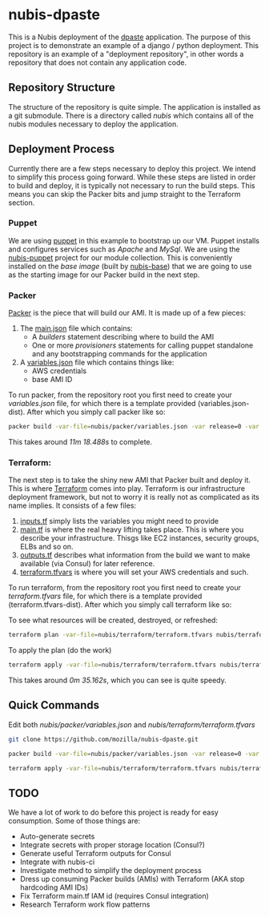 ﻿# nubis-dpaste
This is a Nubis deployment of the [dpaste](https://github.com/bartTC/dpaste) application. The purpose of this project is to demonstrate an example of a django / python deployment. This repository is an example of a "deployment repository", in other words a repository that does not contain any application code.

## Repository Structure
The structure of the repository is quite simple. The application is installed as a git submodule. There is a directory called *nubis* which contains all of the nubis modules necessary to deploy the application.


## Deployment Process
Currently there are a few steps necessary to deploy this project. We intend to simplify this process going forward. While these steps are listed in order to build and deploy, it is typically not necessary to run the build steps. This means you can skip the Packer bits and jump straight to the Terraform section.


### Puppet
We are using [puppet](http://puppetlabs.com/) in this example to bootstrap up our VM. Puppet installs and configures services such as *Apache* and *MySql*. We are using the [nubis-puppet](https://github.com/mozilla/nubis-puppet) project for our module collection. This is conveniently installed on the *base image* (built by [nubis-base](https://github.com/mozilla/nubis-base)) that we are going to use as the starting image for our Packer build in the next step.


### Packer
[Packer](https://www.packer.io/) is the piece that will build our AMI. It is made up of a few pieces:

1. The [main.json](https://github.com/mozilla/nubis-dpaste/tree/master/nubis/packer/main.json) file which contains:
    * A *builders* statement describing where to build the AMI
    * One or more *provisioners* statements for calling puppet standalone and any bootstrapping commands for the application
2. A [variables.json](https://github.com/mozilla/nubis-dpaste/blob/master/nubis/packer/variables.json-dist) file which contains things like:
    * AWS credentials
    * base AMI ID

To run packer, from the repository root you first need to create your *variables.json* file, for which there is a template provided (variables.json-dist). After which you simply call packer like so:
```bash
packer build -var-file=nubis/packer/variables.json -var release=0 -var build=1 nubis/packer/main.json
```
This takes around *11m 18.488s* to complete.


### Terraform:
The next step is to take the shiny new AMI that Packer built and deploy it. This is where [Terraform](https://www.terraform.io/) comes into play. Terraform is our infrastructure deployment framework, but not to worry it is really not as complicated as its name implies. It consists of a few files:

1. [inputs.tf](https://github.com/mozilla/nubis-dpaste/blob/master/nubis/terraform/inputs.tf) simply lists the variables you might need to provide
2. [main.tf](https://github.com/mozilla/nubis-dpaste/blob/master/nubis/terraform/main.tf) is where the real heavy lifting takes place. This is where you describe your infrastructure. Thisgs like EC2 instances, security groups, ELBs and so on.
3. [outputs.tf](https://github.com/mozilla/nubis-dpaste/blob/master/nubis/terraform/outputs.tf) describes what information from the build we want to make available (via Consul) for later reference.
4. [terraform.tfvars](https://github.com/mozilla/nubis-dpaste/blob/master/nubis/terraform/terraform.tfvars-dist) is where you will set your AWS credentials and such.

To run terraform, from the repository root you first need to create your *terraform.tfvars* file, for which there is a template provided (terraform.tfvars-dist). After which you simply call terraform like so:

To see what resources will be created, destroyed, or refreshed:
```bash
terraform plan -var-file=nubis/terraform/terraform.tfvars nubis/terraform/
```
To apply the plan (do the work)
```bash
terraform apply -var-file=nubis/terraform/terraform.tfvars nubis/terraform/
```
This takes around *0m 35.162s*, which you can see is quite speedy.


## Quick Commands
Edit both *nubis/packer/variables.json* and *nubis/terraform/terraform.tfvars*
```bash
git clone https://github.com/mozilla/nubis-dpaste.git

packer build -var-file=nubis/packer/variables.json -var release=0 -var build=1 nubis/packer/main.json

terraform apply -var-file=nubis/terraform/terraform.tfvars nubis/terraform/
```


## TODO
We have a lot of work to do before this project is ready for easy consumption. Some of those things are:
* Auto-generate secrets
* Integrate secrets with proper storage location (Consul?)
* Generate useful Terraform outputs for Consul
* Integrate with nubis-ci
* Investigate method to simplify the deployment process
* Dress up consuming Packer builds (AMIs) with Terraform (AKA stop hardcoding AMI IDs)
* Fix Terraform main.tf IAM id (requires Consul integration)
* Research Terraform work flow patterns
